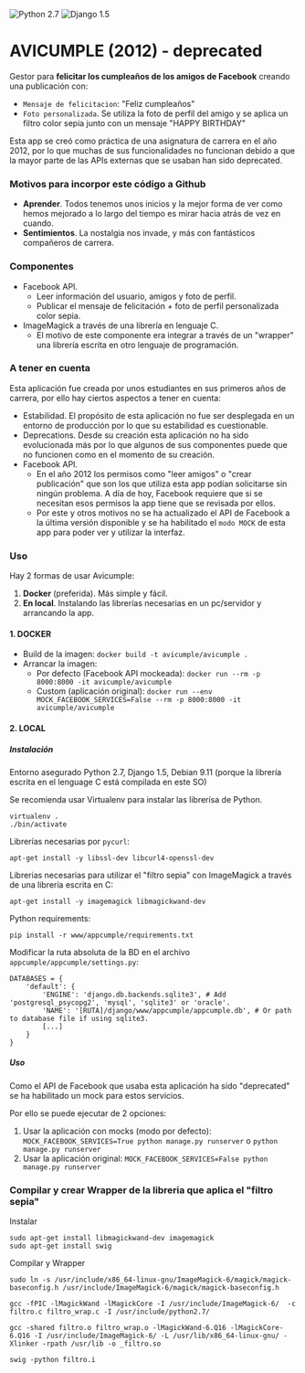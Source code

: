 ![Python 2.7](https://img.shields.io/badge/Python-2.7-blue.svg)
![Django 1.5](https://img.shields.io/badge/Django-1.5-blue.svg)

# AVICUMPLE (2012) - deprecated
Gestor para **felicitar los cumpleaños de los amigos de Facebook** creando una publicación con:
- `Mensaje de felicitacion`: "Feliz cumpleaños"
- `Foto personalizada`. Se utiliza la foto de perfil del amigo y se aplica un filtro color sepia junto con un mensaje "HAPPY BIRTHDAY"

Esta app se creó como práctica de una asignatura de carrera en el año 2012, por lo que muchas de sus funcionalidades no funcionan debido a que la mayor parte de las APIs externas que se usaban han sido deprecated.

### Motivos para incorpor este código a Github
- **Aprender**. Todos tenemos unos inicios y la mejor forma de ver como hemos mejorado a lo largo del tiempo es mirar hacia atrás de vez en cuando.
- **Sentimientos**. La nostalgia nos invade, y más con fantásticos compañeros de carrera.

### Componentes
- Facebook API. 
  - Leer información del usuario, amigos y foto de perfil.
  - Publicar el mensaje de felicitación + foto de perfil personalizada color sepia. 
- ImageMagick a través de una librería en lenguaje C.
  - El motivo de este componente era integrar a través de un "wrapper" una librería escrita en otro lenguaje de programación.

### A tener en cuenta
Esta aplicación fue creada por unos estudiantes en sus primeros años de carrera, por ello hay ciertos aspectos a tener en cuenta:
- Estabilidad. El propósito de esta aplicación no fue ser desplegada en un entorno de producción por lo que su estabilidad es cuestionable.
- Deprecations. Desde su creación esta aplicación no ha sido evolucionada más por lo que algunos de sus componentes puede que no funcionen como en el momento de su creación.
- Facebook API. 
  - En el año 2012 los permisos como "leer amigos" o "crear publicación" que son los que utiliza esta app podían solicitarse sin ningún problema. A día de hoy, Facebook requiere que si se necesitan esos permisos la app tiene que se revisada por ellos.
  - Por este y otros motivos no se ha actualizado el API de Facebook a la última versión disponible y se ha habilitado el `modo MOCK` de esta app para poder ver y utilizar la interfaz.

### Uso
Hay 2 formas de usar Avicumple:
1. **Docker** (preferida). Más simple y fácil.
2. **En local**. Instalando las librerías necesarias en un pc/servidor y arrancando la app.

#### 1. DOCKER
- Build de la imagen:
`docker build -t avicumple/avicumple .`
- Arrancar la imagen:
  - Por defecto (Facebook API mockeada): `docker run --rm -p 8000:8000 -it avicumple/avicumple` 
  - Custom (aplicación original): `docker run --env MOCK_FACEBOOK_SERVICES=False --rm -p 8000:8000 -it avicumple/avicumple`

#### 2. LOCAL

##### Instalación
Entorno asegurado Python 2.7, Django 1.5, Debian 9.11 (porque la librería escrita en el lenguage C está compilada en este SO)

Se recomienda usar Virtualenv para instalar las librerísa de Python.
```
virtualenv .
./bin/activate
```

Librerías necesarias por `pycurl`:
```
apt-get install -y libssl-dev libcurl4-openssl-dev
```

Librerias necesarias para utilizar el "filtro sepia" con ImageMagick a través de una librería escrita en C:
```
apt-get install -y imagemagick libmagickwand-dev
```

Python requirements:
```
pip install -r www/appcumple/requirements.txt
```

Modificar la ruta absoluta de la BD en el archivo `appcumple/appcumple/settings.py`:
```
DATABASES = {
    'default': {
        'ENGINE': 'django.db.backends.sqlite3', # Add 'postgresql_psycopg2', 'mysql', 'sqlite3' or 'oracle'.
        'NAME': '[RUTA]/django/www/appcumple/appcumple.db', # Or path to database file if using sqlite3.
        [...]
    }
}
```

##### Uso
Como el API de Facebook que usaba esta aplicación ha sido "deprecated" se ha habilitado un mock para estos servicios.

Por ello se puede ejecutar de 2 opciones:
1. Usar la aplicación con mocks (modo por defecto):
`MOCK_FACEBOOK_SERVICES=True python manage.py runserver` o `python manage.py runserver` 
2. Usar la aplicación original:
`MOCK_FACEBOOK_SERVICES=False python manage.py runserver`


### Compilar y crear Wrapper de la libreria que aplica el "filtro sepia"
Instalar
```
sudo apt-get install libmagickwand-dev imagemagick
sudo apt-get install swig
```

Compilar y Wrapper
```
sudo ln -s /usr/include/x86_64-linux-gnu/ImageMagick-6/magick/magick-baseconfig.h /usr/include/ImageMagick-6/magick/magick-baseconfig.h

gcc -fPIC -lMagickWand -lMagickCore -I /usr/include/ImageMagick-6/  -c filtro.c filtro_wrap.c -I /usr/include/python2.7/

gcc -shared filtro.o filtro_wrap.o -lMagickWand-6.Q16 -lMagickCore-6.Q16 -I /usr/include/ImageMagick-6/ -L /usr/lib/x86_64-linux-gnu/ -Xlinker -rpath /usr/lib -o _filtro.so

swig -python filtro.i
```